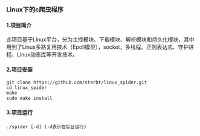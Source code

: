 ### Linux下的c爬虫程序
#### 1.项目简介
此项目基于Linux平台，分为主控模块、下载模块、解析模块和持久化模块，其中用到了Linux多路复用技术（Epoll模型），socket，多线程、正则表达式、守护进程、Linux动态库等开发技术。
#### 2.项目安装
```
git clone https://github.com/starbt/linux_spider.git
cd linux_spider
make 
sudo make install
```
#### 3.项目运行
```
./spider [-d] (-d表示在后台运行)
```
